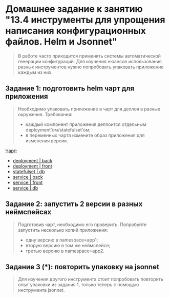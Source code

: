 # Домашнее задание к занятию "13.4 инструменты для упрощения написания конфигурационных файлов. Helm и Jsonnet"

> В работе часто приходится применять системы автоматической генерации конфигураций. Для изучения нюансов использования разных инструментов нужно попробовать упаковать приложение каждым из них.

## Задание 1: подготовить helm чарт для приложения

> Необходимо упаковать приложение в чарт для деплоя в разные окружения. Требования:
> * каждый компонент приложения деплоится отдельным deployment’ом/statefulset’ом;
> * в переменных чарта измените образ приложения для изменения версии.

[Чарт](./13-kubernetes-config-04-helm/nt134/):
- [ deployment | back ](./13-kubernetes-config-04-helm/nt134/templates/deployments/back.yml)
- [ deployment | front ](./13-kubernetes-config-04-helm/nt134/templates/deployments/front.yml)
- [ statefulset | db ](./13-kubernetes-config-04-helm/nt134/templates/statefulsets/db.yml)
- [ service | back ](./13-kubernetes-config-04-helm/nt134/templates/services/back.yml)
- [ service | front ](./13-kubernetes-config-04-helm/nt134/templates/services/front.yml)
- [ service | db ](./13-kubernetes-config-04-helm/nt134/templates/services/db.yml)

## Задание 2: запустить 2 версии в разных неймспейсах
> Подготовив чарт, необходимо его проверить. Попробуйте запустить несколько копий приложения:
> * одну версию в namespace=app1;
> * вторую версию в том же неймспейсе;
> * третью версию в namespace=app2.

## Задание 3 (*): повторить упаковку на jsonnet

> Для изучения другого инструмента стоит попробовать повторить опыт упаковки из задания 1, только теперь с помощью инструмента jsonnet.
